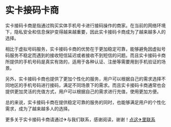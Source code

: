 # 实卡接码卡商

实卡接码卡商是指通过购买实体手机号卡进行接码操作的商家。在当前的网络环境下，隐私安全和信息保护变得越来越重要，因此实卡接码卡商成为了越来越多人的选择。

相比于虚拟号码服务，实卡接码卡商的优势在于更加稳定可靠，能够避免因虚拟号码服务不稳定而遇到的接收短信延迟或者接收不到短信的问题。而且实卡接码卡商所提供的手机号码是真实有效的，适用于各种认证、注册等需要用到手机验证的场景。

另外，实卡接码卡商也提供了更加个性化的服务，用户可以根据自己的需求选择不同地区的手机号码进行接码，满足不同场景下的需求。而且实卡接码卡商通常也会提供更加灵活的充值方式，用户可以根据自己的需求进行充值，使用更加方便。

总的来说，实卡接码卡商在提供稳定可靠的服务的同时，也能够满足用户的个性化需求，成为了越来越多人的选择。

更多关于实卡接码卡商请通过✈与我们联系，感谢阅读，谢谢！[点这✈里联系](https://b.k02.cc)